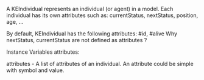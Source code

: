 A KEIndividual represents an individual (or agent) in a model. Each individual has its own attributes such as: currentStatus, nextStatus, position, age, ...

By default, KEIndividual has the following attributes: #id, #alive
Why nextStatus, currentStatus are not defined as attributes ?

Instance Variables
	attributes:		<Dictionary>
	
attributes
	- A list of attributes of an individual. An attribute could be simple with symbol and value.
	